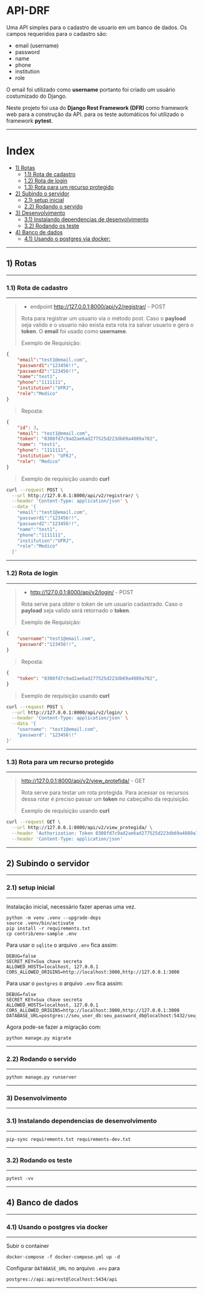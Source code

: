 # API-DRF

Uma API simples para o cadastro de usuario em um banco de dados. Os campos requeridos para o cadastro são:

* email (username)
* password
* name
* phone
* institution
* role

O email foi utilizado como **username** portanto foi criado um usuário costumizado do Django.

Neste projeto foi usa do **Django Rest Framework (DFR)** como framework web para a construção da API. para os teste automáticos foi utilizado o framework **pytest**.

---

# Index

  - [1) Rotas](#1-rotas)
    - [1.1) Rota de cadastro](#11-rota-de-cadastro)
    - [1.2) Rota de login](#12-rota-de-login)
    - [1.3) Rota para um recurso protegido](#13-rota-para-um-recurso-protegido)
  - [2) Subindo o servidor](#2-subindo-o-servidor)
    - [2.1) setup inicial](#21-setup-inicial)
    - [2.2) Rodando o servido](#22-rodando-o-servido)
  - [3) Desenvolvimento](#3-desenvolvimento)
    - [3.1) Instalando dependencias de desenvolvimento](#31-instalando-dependencias-de-desenvolvimento)
    - [3.2) Rodando os teste](#32-rodando-os-teste)
  - [4) Banco de dados](#4-banco-de-dados)
    - [4.1) Usando o postgres via docker:](#41-usando-o-postgres-via-docker)

---

## 1) Rotas
---
### 1.1) Rota de cadastro

---

>* endpoint http://127.0.0.1:8000/api/v2/registrar/ - POST
>
> Rota para registrar um usuario via o método post. Caso o **payload** seja valido e o usuario não exista esta rota ira salvar usuario e gera o **token**. O **email** foi usado como **username**.
>
> Exemplo de Requisição:

```json
{
    "email":"test1@email.com",
    "password1":"123456!!",
    "password2":"123456!!",
    "name":"test1",
    "phone":"1111111",
    "institution":"UFRJ",
    "role":"Medico"
}
```

> Reposta:

```json
{
    "id": 3,
    "email": "test1@email.com",
    "token": "0308fd7c9ad2ae6ad277525d223db69a4889a702",
    "name": "test1",
    "phone": "1111111",
    "institution": "UFRJ",
    "role": "Medico"
}
```
> Exemplo de requisição usando **curl**

```bash
curl --request POST \
  --url http://127.0.0.1:8000/api/v2/registrar/ \
  --header 'Content-Type: application/json' \
  --data '{
    "email":"test1@email.com",
    "password1":"123456!!",
    "password2":"123456!!",
    "name":"test1",
    "phone":"1111111",
    "institution":"UFRJ",
    "role":"Medico"
  }'
```

---


### 1.2) Rota de login

---

> * http://127.0.0.1:8000/api/v2/login/ - POST
>
> Rota serve para obter o token de um usuario cadastrado. Caso o **payload** seja valido será retornado o **token**.
>
> Exemplo de Requisição:

```json
{
    "username":"test1@email.com",
    "password":"123456!!",
}
```

> Reposta:

```json
{
    "token": "0308fd7c9ad2ae6ad277525d223db69a4889a702",
}
```

> Exemplo de requisição usando **curl**

```bash
curl --request POST \
  --url http://127.0.0.1:8000/api/v2/login/ \
  --header 'Content-Type: application/json' \
  --data '{
	"username": "test1@email.com",
	"password": "123456!!"
}'
```

---


### 1.3) Rota para um recurso protegido

---

>  http://127.0.0.1:8000/api/v2/view_protefida/ - GET
>
> Rota serve para testar um rota protegida. Para acessar os recursos dessa rotar é preciso passar um **token** no cabeçalho da requisição.
>
> Exemplo de requisição usando **curl**

```bash
curl --request GET \
  --url http://127.0.0.1:8000/api/v2/view_protegida/ \
  --header 'Authorization: Token 0308fd7c9ad2ae6ad277525d223db69a4889a702' \
  --header 'Content-Type: application/json'
```

---

## 2) Subindo o servidor
---

### 2.1) setup inicial
---
Instalação inicial, necessário fazer apenas uma vez.

```console
python -m venv .venv --upgrade-deps
source .venv/bin/activate
pip install -r requirements.txt
cp contrib/env-sample .env
```

Para usar o `sqlite` o arquivo `.env` fica assim:

```
DEBUG=false
SECRET_KEY=Sua chave secreta
ALLOWED_HOSTS=localhost, 127.0.0.1
CORS_ALLOWED_ORIGINS=http://localhost:3000,http://127.0.0.1:3000
```

Para usar o `postgres` o arquivo `.env` fica assim:

```
DEBUG=false
SECRET_KEY=Sua chave secreta
ALLOWED_HOSTS=localhost, 127.0.0.1
CORS_ALLOWED_ORIGINS=http://localhost:3000,http://127.0.0.1:3000
DATABASE_URL=postgres://seu_user_db:seu_password_db@localhost:5432/seu_db
```

Agora pode-se fazer a migração com:

```console
python manage.py migrate
```

---

### 2.2) Rodando o servido

---

```console
python manage.py runserver
```

---

### 3) Desenvolvimento

---

### 3.1) Instalando dependencias de desenvolvimento

---

```console
pip-sync requirements.txt requirements-dev.txt
```

---

### 3.2) Rodando os teste

---

```console
pytest -vv
```

---

## 4) Banco de dados

---

### 4.1) Usando o postgres via docker

---

Subir o container

```consolse
docker-compose -f docker-compose.yml up -d
```

Configurar `DATABASE_URL` no arquivo `.env` para

```
postgres://api:apirest@localhost:5434/api
```
---

